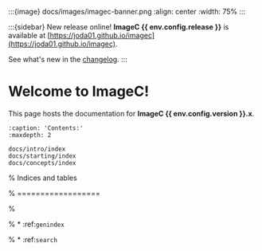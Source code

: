 :::{image} docs/images/imagec-banner.png
:align: center
:width: 75%
:::

:::{sidebar} New release online!
**ImageC {{ env.config.release }}** is available at [https://joda01.github.io/imagec](https://joda01.github.io/imagec).

See what's new in the [changelog](https://github.com/joda01/imagec/releases).
:::

# Welcome to ImageC!

This page hosts the documentation for **ImageC {{ env.config.version }}.x**.


```{toctree}
:caption: 'Contents:'
:maxdepth: 2

docs/intro/index
docs/starting/index
docs/concepts/index
```

% Indices and tables

% ==================

%

% * :ref:`genindex`

% * :ref:`search`
